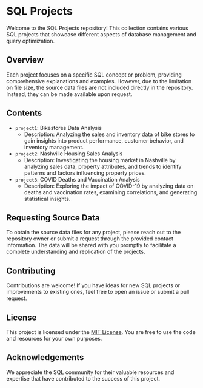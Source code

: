 # SQL Projects

Welcome to the SQL Projects repository! This collection contains various SQL projects that showcase different aspects of database management and query optimization.

## Overview

Each project focuses on a specific SQL concept or problem, providing comprehensive explanations and examples. However, due to the limitation on file size, the source data files are not included directly in the repository. Instead, they can be made available upon request.

## Contents

- `project1`: Bikestores Data Analysis
  - Description: Analyzing the sales and inventory data of bike stores to gain insights into product performance, customer behavior, and inventory management.
- `project2`: Nashville Housing Sales Analysis
  - Description: Investigating the housing market in Nashville by analyzing sales data, property attributes, and trends to identify patterns and factors influencing property prices.
- `project3`: COVID Deaths and Vaccination Analysis
  - Description: Exploring the impact of COVID-19 by analyzing data on deaths and vaccination rates, examining correlations, and generating statistical insights.

## Requesting Source Data

To obtain the source data files for any project, please reach out to the repository owner or submit a request through the provided contact information. The data will be shared with you promptly to facilitate a complete understanding and replication of the projects.

## Contributing

Contributions are welcome! If you have ideas for new SQL projects or improvements to existing ones, feel free to open an issue or submit a pull request.

## License

This project is licensed under the [MIT License](LICENSE). You are free to use the code and resources for your own purposes.

## Acknowledgements

We appreciate the SQL community for their valuable resources and expertise that have contributed to the success of this project.
